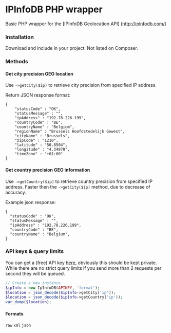 IPInfoDB PHP wrapper
=======

Basic PHP wrapper for the [IPInfoDB Geolocation API] (http://ipinfodb.com/)


### Installation

Download and include in your project.
Not listed on Composer.

### Methods

#### Get city precision GEO location
Use `->getCity($ip)` to retrieve city precision from specified IP address.

Return JSON response format:

```
{
	"statusCode" : "OK",
	"statusMessage" : "",
	"ipAddress" : "192.78.226.199",
	"countryCode" : "BE",
	"countryName" : "Belgium",
	"regionName" : "Brussels Hoofdstedelijk Gewest",
	"cityName" : "Brussels",
	"zipCode" : "1210",
	"latitude" : "50.8504",
	"longitude" : "4.34878",
	"timeZone" : "+01:00"
}
```

#### Get country precision GEO information
Use `->getCountry($ip)` to retrieve country precision from specified IP address. 
Faster then the `->getCity($ip)` method, due to decrease of accuracy.

Example json response:

```
{
  "statusCode" : "OK",
  "statusMessage" : "",
  "ipAddress" : "192.78.226.199",
  "countryCode" : "BE",
  "countryName" : "Belgium",
}
```

### API keys & query limits
You can get a (free) API key [here](http://ipinfodb.com/register.php), obviously this should be kept private.
While there are no strict query limits if you send more than 2 requests per second they will be queued. 

```php
// Create a new instance
$ipInfo = new IpInfoDB(APIKEY, 'format');
$location = json_decode($ipInfo->getCity('ip'));
$location = json_decode($ipInfo->getCountry('ip'));
var_dump($location);
```

#### Formats
`raw`
`xml`
`json`